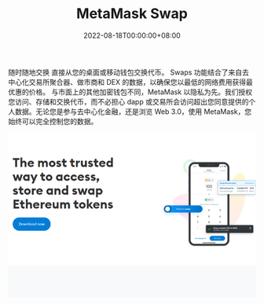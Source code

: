 ﻿---
title: "MetaMask Swap"
description: "从钱包和网关到区块链应用程序的加密交换。受到全球超过 500 万用户的信赖."
date: 2022-08-18T00:00:00+08:00
lastmod: 2022-08-18T00:00:00+08:00
draft: false
authors: ["boogArno"]
featuredImage: "metamask-swap.png"
tags: ["DeFi","MetaMask Swap"]
categories: ["nfts"]
nfts: ["DeFi"]
blockchain: "ETH"
website: "https://metamask.io/"
twitter: "https://twitter.com/metamask?lang=en"
discord: ""
telegram: ""
github: ""
youtube: ""
twitch: ""
facebook: ""
instagram: ""
reddit: ""
medium: ""
steam: ""
gitbook: ""
googleplay: ""
appstore: ""
status: "Live"
weight: 
lightgallery: true
toc: true
pinned: false
recommend: false
recommend1: false
---
随时随地交换
直接从您的桌面或移动钱包交换代币。 Swaps 功能结合了来自去中心化交易所聚合器、做市商和 DEX 的数据，以确保您以最低的网络费用获得最优惠的价格。
与市面上的其他加密钱包不同，MetaMask 以隐私为先。我们授权您访问、存储和交换代币，而不必担心 dapp 或交易所会访问超出您同意提供的个人数据。无论您是参与去中心化金融，还是浏览 Web 3.0，使用 MetaMask，您始终可以完全控制您的数据。

![metamaskswap-dapp-defi-ethereum-image1_3316625002171af697c6c6f21857275a](metamaskswap-dapp-defi-ethereum-image1_3316625002171af697c6c6f21857275a.png)